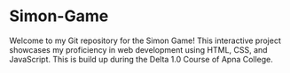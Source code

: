 # Simon-Game
Welcome to my Git repository for the Simon Game! This interactive project showcases my proficiency in web development using HTML, CSS, and JavaScript. 
This is build up during the Delta 1.0 Course of Apna College.
